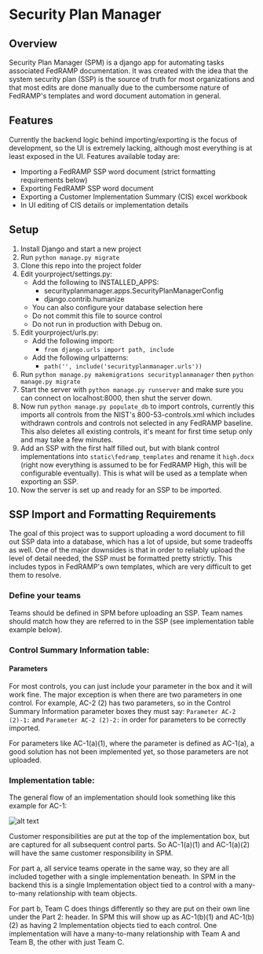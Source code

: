 # Security Plan Manager
## Overview
Security Plan Manager (SPM) is a django app for automating tasks associated FedRAMP documentation. It was created with the idea that the system security plan (SSP) is the source of truth for most organizations and that most edits are done manually due to the cumbersome nature of FedRAMP's templates and word document automation in general. 


## Features
Currently the backend logic behind importing/exporting is the focus of development, so the UI is extremely lacking, although most everything is at least exposed in the UI.
Features available today are:
- Importing a FedRAMP SSP word document (strict formatting requirements below)
- Exporting FedRAMP SSP word document
- Exporting a Customer Implementation Summary (CIS) excel workbook
- In UI editing of CIS details or implementation details


## Setup

1. Install Django and start a new project
2. Run `python manage.py migrate`
3. Clone this repo into the project folder
4. Edit yourproject/settings.py:
   - Add the following to INSTALLED_APPS:
     - securityplanmanager.apps.SecurityPlanManagerConfig
     - django.contrib.humanize
   - You can also configure your database selection here
   - Do not commit this file to source control
   - Do not run in production with Debug on.
5. Edit yourproject/urls.py:
   - Add the following import:
     - `from django.urls import path, include`
   - Add the following urlpatterns:
     - `path('', include('securityplanmanager.urls'))`
6. Run `python manage.py makemigrations securityplanmanager` then `python manage.py migrate`
7. Start the server with `python manage.py runserver` and make sure you can connect on localhost:8000, then shut the server down.
8. Now run `python manage.py populate_db` to import controls, currently this imports all controls from the NIST's 800-53-controls.xml which includes withdrawn controls and controls not selected in any FedRAMP baseline. This also deletes all existing controls, it's meant for first time setup only and may take a few minutes.
9. Add an SSP with the first half filled out, but with blank control implementations into `static\fedramp_templates` and rename it `high.docx` (right now everything is assumed to be for FedRAMP High, this will be configurable eventually). This is what will be used as a template when exporting an SSP.
10. Now the server is set up and ready for an SSP to be imported.

## SSP Import and Formatting Requirements

The goal of this project was to support uploading a word document to fill out SSP data into a database, which has a lot of upside, but some tradeoffs as well. One of the major downsides is that in order to reliably upload the level of detail needed, the SSP must be formatted pretty strictly. This includes typos in FedRAMP's own templates, which are very difficult to get them to resolve. 

### Define your teams
Teams should be defined in SPM before uploading an SSP. Team names should match how they are referred to in the SSP (see implementation table example below). 

### Control Summary Information table:
#### Parameters
For most controls, you can just include your parameter in the box and it will work fine. The major exception is when there are two parameters in one control. For example, AC-2 (2) has two parameters, so in the Control Summary Information parameter boxes they must say: `Parameter AC-2 (2)-1:` and `Parameter AC-2 (2)-2:` in order for parameters to be correctly imported.

For parameters like AC-1(a)(1), where the parameter is defined as AC-1(a), a good solution has not been implemented yet, so those parameters are not uploaded.

### Implementation table:
The general flow of an implementation should look something like this example for AC-1: 

![alt text](https://puu.sh/Dxc2I/10534c1520.png "Implementation Table for AC-1(a)(1)")

Customer responsibilities are put at the top of the implementation box, but are captured for all subsequent control parts. So AC-1(a)(1) and AC-1(a)(2) will have the same customer responsibility in SPM. 

For part a, all service teams operate in the same way, so they are all included together with a single implementation beneath. In SPM in the backend this is a single Implementation object tied to a control with a many-to-many relationship with team objects.

For part b, Team C does things differently so they are put on their own line under the Part 2: header. In SPM this will show up as AC-1(b)(1) and AC-1(b)(2) as having 2 Implementation objects tied to each control. One implementation will have a many-to-many relationship with Team A and Team B, the other with just Team C. 




